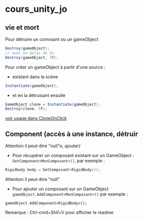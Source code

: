 # cours_unity_jo

## vie et mort
Pour détruire un comosant ou un gameObject
```csharp
Destroy(gameObject);
// avec un delai de 3s
Destroy(gameObject, 3f);
```
Pour créer un gameObject à partir d'une source :
- existant dans la scène
```csharp
Instantiate(gameObject);
```

- et en la détruisant ensuite
```csharp
GameObject clone = Instantiate(gameObject);
Destroy(clone, 5f);
```
[voir usage dans CloneOnClick](./assets/CloneOnClic.cs)

## Component (accès à une instance, détruir
Attention il peut-être "null"e, ajouter)`
* Pour récupérer un composant existant sur un GameObject :
`GetComponent<MonComposant>()`, par exemple : 
```csharp
Rigidbody body = GetComposant<RigidBody>();
```
Attention il peut-être "null"

* Pour ajouter un composant sur un GameObject
`gameObject.AddComponent<MonComposant>()` par exemple :
```chsarp
gameObject.AddComponent<RigidBody>();
```

Remarque : Ctrl-cmd+Shif+V pour afficher le readme